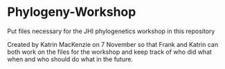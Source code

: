 Phylogeny-Workshop
==================

Put files necessary for the JHI phylogenetics workshop in this repository

Created by Katrin MacKenzie on 7 November so that Frank and Katrin can both work on the files for the workshop and keep track of who did what when and who should do what in the future.
